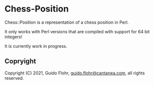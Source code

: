 # Chess-Position

Chess::Position is a representation of a chess position in Perl.

It only works with Perl versions that are compiled with support for 64
bit integers!

It is currently work in progress.

## Copryight

Copyright (C) 2021, Guido Flohr, guido.flohr@cantanea.com, all rights reserved.